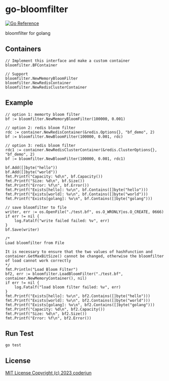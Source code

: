 # go-bloomfilter
[![Go Reference](https://pkg.go.dev/badge/github.com/Ensteinjun/go-bloomfilter.svg)](https://pkg.go.dev/github.com/Ensteinjun/go-bloomfilter)

bloomfilter for golang

## Containers
```golang
// Implement this interface and make a custom container
bloomfilter.BFContainer

// Support
bloomfilter.NewMemoryBloomFilter
bloomfilter.NewRedisContainer
bloomfilter.NewRedisClusterContainer
```


## Example
```golang
// option 1: memorty bloom filter
bf := bloomfilter.NewMemoryBloomFilter(100000, 0.001)

// option 2: redis bloom filter
rdc := container.NewRedisContainer(&redis.Options{}, "bf_demo", 2)
bf := bloomfilter.NewBloomFilter(100000, 0.001, rdc)

// option 3: redis bloom filter
rdc1 := container.NewRedisClusterContainer(&redis.ClusterOptions{}, "bf_demo", 2)
bf := bloomfilter.NewBloomFilter(100000, 0.001, rdc1)

bf.Add([]byte("hello"))
bf.Add([]byte("world"))
fmt.Printf("Capacity: %d\n", bf.Capacity())
fmt.Printf("Size: %d\n", bf.Size())
fmt.Printf("Error: %f\n", bf.Error())
fmt.Printf("Exists[hello]: %v\n", bf.Contains([]byte("hello")))
fmt.Printf("Exists[world]: %v\n", bf.Contains([]byte("world")))
fmt.Printf("Exists[golang]: %v\n", bf.Contains([]byte("golang")))

// save bloomfilter to file
writer, err := os.OpenFile("./test.bf", os.O_WRONLY|os.O_CREATE, 0666)
if err != nil {
    log.Fatalf("write failed failed: %v", err)
}
bf.Save(writer)

/*
Load bloomfilter from File

It is necessary to ensure that the two values ​​of hashFunction and container.GetMaxBitSize() cannot be changed, otherwise the bloomfilter of load cannot work correctly
*/ 
fmt.Println("Load Bloom Filter")
bf2, err := bloomfilter.LoadBloomFilter("./test.bf", container.NewMemoryContainer(), nil)
if err != nil {
    log.Fatalf("load bloom filter failed: %v", err)
}
fmt.Printf("Exists[hello]: %v\n", bf2.Contains([]byte("hello")))
fmt.Printf("Exists[world]: %v\n", bf2.Contains([]byte("world")))
fmt.Printf("Exists[golang]: %v\n", bf2.Contains([]byte("golang")))
fmt.Printf("Capacity: %d\n", bf2.Capacity())
fmt.Printf("Size: %d\n", bf2.Size())
fmt.Printf("Error: %f\n", bf2.Error())
```

## Run Test
```shell
go test
```

## License
[MIT License Copyright (c) 2023 coderjun](http://opensource.org/licenses/MIT)